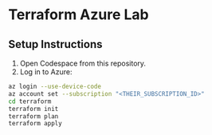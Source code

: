 
# Terraform Azure Lab

## Setup Instructions

1. Open Codespace from this repository.
2. Log in to Azure:
```bash
az login --use-device-code
az account set --subscription "<THEIR_SUBSCRIPTION_ID>"
cd terraform
terraform init
terraform plan
terraform apply

